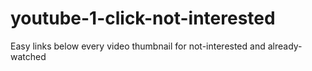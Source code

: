 # youtube-1-click-not-interested
Easy links below every video thumbnail for not-interested and already-watched
